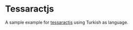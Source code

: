 # Tessaractjs
A sample example for [tessaractjs](https://github.com/naptha/tesseract.js) using Turkish as language.


